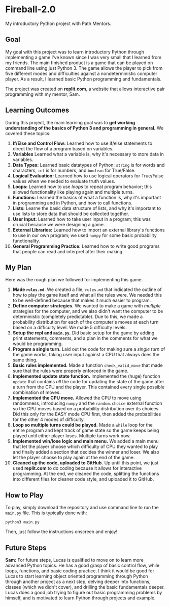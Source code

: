 # Fireball-2.0
My introductory Python project with Path Mentors. 

## Goal
My goal with this project was to learn introductory Python through implementing a game I've known since I was very small that I learned from my friends. The main finished product is a game that can be played on command line using just Python 3. The game allows the player to pick from five different modes and difficulties against a nondeterministic computer player. As a result, I learned basic Python programming and fundamentals.

The project was created on **replit.com**, a website that allows interactive pair programming with my mentor, Sam.

## Learning Outcomes
During this project, the main learning goal was to **get working understanding of the basics of Python 3 and programming in general.** We covered these topics:

1. **If/Else and Control Flow:** Learned how to use if/else statements to direct the flow of a program based on variables.
2. **Variables** Learned what a variable is, why it's necessary to store data in variables.
3. **Data Types:** Learned basic datatypes of Python: `string` is for words and characters, `int` is for numbers, and `boolean` for True/False.
4. **Logical Evaluation:** Learned how to use logical operators for True/False values when we needed to evaluate truth values.
5. **Loops:** Learned how to use *loops* to repeat program behavior; this allowed functionality like playing again and multiple turns.
6. **Functions:** Learned the basics of what a function is, why it's important in programming and in Python, and how to call functions.
7. **Lists:** Learne the basic data structure of lists, and why it's important to use lists to store data that should be collected together.
8. **User Input:** Learned how to take user input in a program; this was crucial because we were designing a game.
9. **External Libraries:** Learned how to import an external library's functions to use in our own program; we used `numpy` for some basic probability functionality.
10. **General Programming Practice:** Learned how to write good programs that people can read and interpret after their making.

## My Plan
Here was the rough plan we followed for implementing this game. 

1. **Made `rules.md`.** We created a file, `rules.md` that indicated the outline of how to play the game itself and what all the rules were. We needed this to be well-defined because that makes it much easier to program.
2. **Define computer strategies.** We wanted to make a game with *multiple* strategies for the computer, and we also didn't want the computer to be deterministic (completely predictable). Due to this, we made a probability distribution for each of the computer's moves at each turn based on a difficulty level. We made 5 difficulty levels.
3. **Setup the repl and `main.py`.** Did basic setup for the game by adding print statements, comments, and a plan in the comments for what we would be programming.
4. **Program a single turn.** Laid out the code for making sure a *single turn* of the game works, taking user input against a CPU that always does the same thing.
5. **Basic rules implemented.** Made a function `check_valid_move` that made sure that the rules were properly enforced in the game.
6. **Implemented update state function.** Implemented the (huge) function `update` that contains *all* the code for updating the state of the game after a turn from the CPU and the player. This contained every single possible combination of moves.
7. **Implemented the CPU move.** Allowed the CPU to move using randomness, introducing `numpy` and the `random.choice` external function so the CPU moves based on a probability distribution over its choices. Did this only for the EASY mode CPU first, then added the probabilities for the other 4 modes of difficulty.
8. **Loop so multiple turns could be played.** Made a `while` loop for the entire program and kept track of game state so the game keeps being played until either player loses. Multiple turns work now.
9. **Implemented win/lose logic and main menu.** We added a main menu that let the player choose which difficulty of CPU they wanted to play and finally added a section that decides the winner and loser. We also let the player choose to play again at the end of the game.
10. **Cleaned up the code, uploaded to GitHub.** Up until this point, we just used **replit.com** to do coding because it allows for interactive programming. At the end, we cleaned the code, splitting the functions into different files for cleaner code style, and uploaded it to GitHub.

## How to Play
To play, simply download the repository and use command line to run the `main.py` file. This is typically done with:

```
python3 main.py
```

Then, just follow the instructions onscreen and enjoy!

## Future Steps
**Sam:** For future steps, Lucas is qualified to move on to learn more advanced Python topics. He has a good grasp of basic control flow, while loops, functions, and basic coding practice. I think it would be good for Lucas to start learning object oriented programming through Python through another project as a next step, delving deeper into functions, classes (which we didn't cover), and drilling the basic fundamentals deeper. Lucas does a good job trying to figure out basic programming problems by himself, and is motivated to learn Python through projects and example. 
